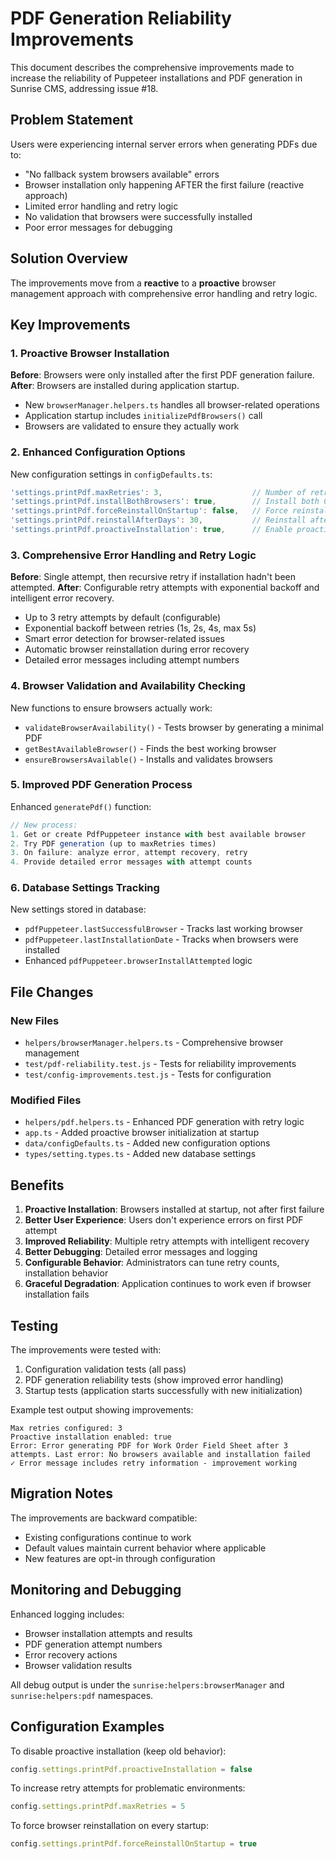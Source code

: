 # PDF Generation Reliability Improvements

This document describes the comprehensive improvements made to increase the reliability of Puppeteer installations and PDF generation in Sunrise CMS, addressing issue #18.

## Problem Statement

Users were experiencing internal server errors when generating PDFs due to:
- "No fallback system browsers available" errors
- Browser installation only happening AFTER the first failure (reactive approach)
- Limited error handling and retry logic
- No validation that browsers were successfully installed
- Poor error messages for debugging

## Solution Overview

The improvements move from a **reactive** to a **proactive** browser management approach with comprehensive error handling and retry logic.

## Key Improvements

### 1. Proactive Browser Installation

**Before**: Browsers were only installed after the first PDF generation failure.
**After**: Browsers are installed during application startup.

- New `browserManager.helpers.ts` handles all browser-related operations
- Application startup includes `initializePdfBrowsers()` call
- Browsers are validated to ensure they actually work

### 2. Enhanced Configuration Options

New configuration settings in `configDefaults.ts`:

```typescript
'settings.printPdf.maxRetries': 3,                    // Number of retry attempts
'settings.printPdf.installBothBrowsers': true,        // Install both Chrome and Firefox
'settings.printPdf.forceReinstallOnStartup': false,   // Force reinstall on every startup
'settings.printPdf.reinstallAfterDays': 30,           // Reinstall after N days
'settings.printPdf.proactiveInstallation': true,      // Enable proactive installation
```

### 3. Comprehensive Error Handling and Retry Logic

**Before**: Single attempt, then recursive retry if installation hadn't been attempted.
**After**: Configurable retry attempts with exponential backoff and intelligent error recovery.

- Up to 3 retry attempts by default (configurable)
- Exponential backoff between retries (1s, 2s, 4s, max 5s)
- Smart error detection for browser-related issues
- Automatic browser reinstallation during error recovery
- Detailed error messages including attempt numbers

### 4. Browser Validation and Availability Checking

New functions to ensure browsers actually work:

- `validateBrowserAvailability()` - Tests browser by generating a minimal PDF
- `getBestAvailableBrowser()` - Finds the best working browser
- `ensureBrowsersAvailable()` - Installs and validates browsers

### 5. Improved PDF Generation Process

Enhanced `generatePdf()` function:

```typescript
// New process:
1. Get or create PdfPuppeteer instance with best available browser
2. Try PDF generation (up to maxRetries times)
3. On failure: analyze error, attempt recovery, retry
4. Provide detailed error messages with attempt counts
```

### 6. Database Settings Tracking

New settings stored in database:
- `pdfPuppeteer.lastSuccessfulBrowser` - Tracks last working browser
- `pdfPuppeteer.lastInstallationDate` - Tracks when browsers were installed
- Enhanced `pdfPuppeteer.browserInstallAttempted` logic

## File Changes

### New Files
- `helpers/browserManager.helpers.ts` - Comprehensive browser management
- `test/pdf-reliability.test.js` - Tests for reliability improvements
- `test/config-improvements.test.js` - Tests for configuration

### Modified Files
- `helpers/pdf.helpers.ts` - Enhanced PDF generation with retry logic
- `app.ts` - Added proactive browser initialization at startup
- `data/configDefaults.ts` - Added new configuration options
- `types/setting.types.ts` - Added new database settings

## Benefits

1. **Proactive Installation**: Browsers installed at startup, not after first failure
2. **Better User Experience**: Users don't experience errors on first PDF attempt
3. **Improved Reliability**: Multiple retry attempts with intelligent recovery
4. **Better Debugging**: Detailed error messages and logging
5. **Configurable Behavior**: Administrators can tune retry counts, installation behavior
6. **Graceful Degradation**: Application continues to work even if browser installation fails

## Testing

The improvements were tested with:
1. Configuration validation tests (all pass)
2. PDF generation reliability tests (show improved error handling)
3. Startup tests (application starts successfully with new initialization)

Example test output showing improvements:
```
Max retries configured: 3
Proactive installation enabled: true
Error: Error generating PDF for Work Order Field Sheet after 3 attempts. Last error: No browsers available and installation failed
✓ Error message includes retry information - improvement working
```

## Migration Notes

The improvements are backward compatible:
- Existing configurations continue to work
- Default values maintain current behavior where applicable
- New features are opt-in through configuration

## Monitoring and Debugging

Enhanced logging includes:
- Browser installation attempts and results
- PDF generation attempt numbers
- Error recovery actions
- Browser validation results

All debug output is under the `sunrise:helpers:browserManager` and `sunrise:helpers:pdf` namespaces.

## Configuration Examples

To disable proactive installation (keep old behavior):
```javascript
config.settings.printPdf.proactiveInstallation = false
```

To increase retry attempts for problematic environments:
```javascript
config.settings.printPdf.maxRetries = 5
```

To force browser reinstallation on every startup:
```javascript
config.settings.printPdf.forceReinstallOnStartup = true
```